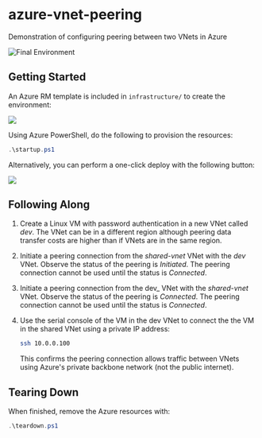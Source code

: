 # azure-vnet-peering

Demonstration of configuring peering between two VNets in Azure

![Final Environment](https://user-images.githubusercontent.com/3911650/45935836-cb1f4f00-bf6c-11e8-96f0-79e66d501f7a.png)

## Getting Started

An Azure RM template is included in `infrastructure/` to create the environment:

<a href="http://armviz.io/#/?load=https%3A%2F%2Fraw.githubusercontent.com%2Flrakai%2Fazure-vnet-peering%2Fmaster%2Finfrastructure%2Farm-template.json">
    <img src="https://camo.githubusercontent.com/536ab4f9bc823c2e0ce72fb610aafda57d8c6c12/687474703a2f2f61726d76697a2e696f2f76697375616c697a65627574746f6e2e706e67" data-canonical-src="http://armviz.io/visualizebutton.png" style="max-width:100%;">
</a> 

Using Azure PowerShell, do the following to provision the resources:

```ps1
.\startup.ps1
```

Alternatively, you can perform a one-click deploy with the following button:

<a href="https://portal.azure.com/#create/Microsoft.Template/uri/https%3A%2F%2Fraw.githubusercontent.com%2Flrakai%2Fazure-vnet-peering%2Fmaster%2Finfrastructure%2Farm-template.json">
    <img src="https://camo.githubusercontent.com/9285dd3998997a0835869065bb15e5d500475034/687474703a2f2f617a7572656465706c6f792e6e65742f6465706c6f79627574746f6e2e706e67" data-canonical-src="http://azuredeploy.net/deploybutton.png" style="max-width:100%;">
</a>

## Following Along

1. Create a Linux VM with password authentication in a new VNet called _dev_. The VNet can be in a different region although peering data transfer costs are higher than if VNets are in the same region.
1. Initiate a peering connection from the _shared-vnet_ VNet with the _dev_ VNet. Observe the status of the peering is _Initiated_. The peering connection cannot be used until the status is _Connected_.
1. Initiate a peering connection from the dev_ VNet with the _shared-vnet_ VNet. Observe the status of the peering is _Connected_. The peering connection cannot be used until the status is _Connected_.
1. Use the serial console of the VM in the dev VNet to connect the the VM in the shared VNet using a private IP address:

    ```sh
    ssh 10.0.0.100
    ```
    This confirms the peering connection allows traffic between VNets using Azure's private backbone network (not the public internet).

## Tearing Down

When finished, remove the Azure resources with:

```ps1
.\teardown.ps1
```